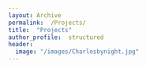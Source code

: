```yaml
---
layout: Archive
permalink:  /Projects/
title:  "Projects"
author_profile:  structured
header:  
  image: "/images/Charlesbynight.jpg"
---
```

